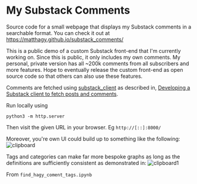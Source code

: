 # My Substack Comments

Source code for a small webpage that displays my Substack comments in a searchable format.
You can check it out at https://matthagy.github.io/substack_comments/

This is a public demo of a custom Substack front-end that I'm currently working on.
Since this is public, it only includes my own comments.
My personal, private version has all ~200k comments from all subscribers and more features.
Hope to eventually release the custom front-end as open source code so that others can also use these features.


Comments are fetched using [substack_client](https://github.com/matthagy/substack_client) as described in,
[Developing a Substack client to fetch posts and comments](https://matthagy.substack.com/p/developing-a-custom-substack-front).

Run locally using
```shell
python3 -m http.server
```

Then visit the given URL in your browser. Eg `http://[::]:8000/`

Moreover, you're own UI could build up to something like the following:
![clipboard](https://github.com/user-attachments/assets/b3f0a38f-e829-494d-bcd8-bb59fb594f5f)

Tags and categories can make far more bespoke graphs as long as the definitions are sufficiently consistent as demonstrated in:
![clipboard1](https://github.com/user-attachments/assets/08181f8a-c1fc-4d7c-9dd7-0d6574d2f608)

From `find_hagy_coment_tags.ipynb`
